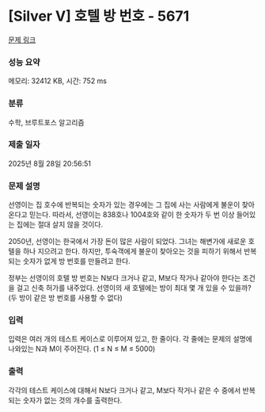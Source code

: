 # [Silver V] 호텔 방 번호 - 5671 

[문제 링크](https://www.acmicpc.net/problem/5671) 

### 성능 요약

메모리: 32412 KB, 시간: 752 ms

### 분류

수학, 브루트포스 알고리즘

### 제출 일자

2025년 8월 28일 20:56:51

### 문제 설명

<p>선영이는 집 호수에 반복되는 숫자가 있는 경우에는 그 집에 사는 사람에게 불운이 찾아온다고 믿는다. 따라서, 선영이는 838호나 1004호와 같이 한 숫자가 두 번 이상 들어있는 집에는 절대 살지 않을 것이다.</p>

<p>2050년, 선영이는 한국에서 가장 돈이 많은 사람이 되었다. 그녀는 해변가에 새로운 호텔을 하나 지으려고 한다. 하지만, 투숙객에게 불운이 찾아오는 것을 피하기 위해서 반복되는 숫자가 없게 방 번호를 만들려고 한다.</p>

<p>정부는 선영이의 호텔 방 번호는 N보다 크거나 같고, M보다 작거나 같아야 한다는 조건을 걸고 신축 허가를 내주었다. 선영이의 새 호텔에는 방이 최대 몇 개 있을 수 있을까? (두 방이 같은 방 번호를 사용할 수 없다)</p>

### 입력 

 <p>입력은 여러 개의 테스트 케이스로 이루어져 있고, 한 줄이다. 각 줄에는 문제의 설명에 나와있는 N과 M이 주어진다. (1 ≤ N ≤ M ≤ 5000)</p>

### 출력 

 <p>각각의 테스트 케이스에 대해서 N보다 크거나 같고, M보다 작거나 같은 수 중에서 반복되는 숫자가 없는 것의 개수를 출력한다.</p>

